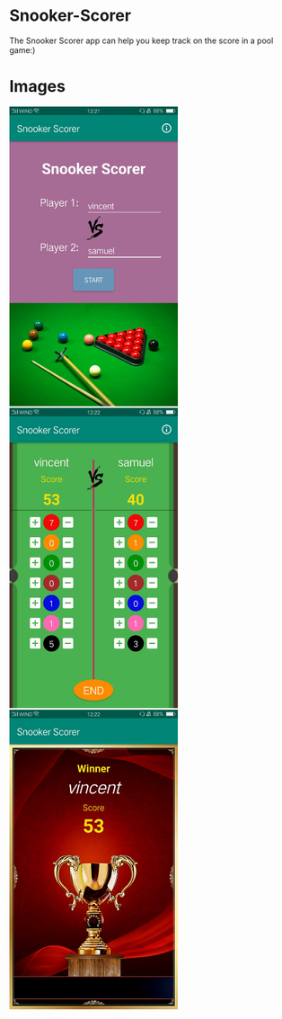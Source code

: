 # Snooker-Scorer
The Snooker Scorer app can help you keep track on the score in a pool game:)

# Images
<img src="images/1.jpg" width=300> <img src="images/2.jpg" width=300>
<img src="images/3.jpg" width=300>
